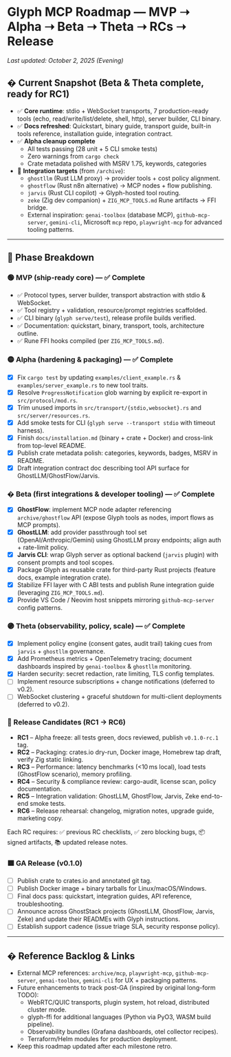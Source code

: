 # Glyph MCP Roadmap — MVP ➝ Alpha ➝ Beta ➝ Theta ➝ RCs ➝ Release

_Last updated: October 2, 2025 (Evening)_

## � Current Snapshot (Beta & Theta complete, ready for RC1)
- ✅ **Core runtime**: stdio + WebSocket transports, 7 production-ready tools (echo, read/write/list/delete, shell, http), server builder, CLI binary.
- ✅ **Docs refreshed**: Quickstart, binary guide, transport guide, built-in tools reference, installation guide, integration contract.
- ✅ **Alpha cleanup complete**
  - All tests passing (28 unit + 5 CLI smoke tests)
  - Zero warnings from `cargo check`
  - Crate metadata polished with MSRV 1.75, keywords, categories
- 🎯 **Integration targets** (from `/archive`):
  - `ghostllm` (Rust LLM proxy) → provider tools + cost policy alignment.
  - `ghostflow` (Rust n8n alternative) → MCP nodes + flow publishing.
  - `jarvis` (Rust CLI copilot) → Glyph-hosted tool routing.
  - `zeke` (Zig dev companion) + `ZIG_MCP_TOOLS.md` Rune artifacts → FFI bridge.
  - External inspiration: `genai-toolbox` (database MCP), `github-mcp-server`, `gemini-cli`, Microsoft `mcp` repo, `playwright-mcp` for advanced tooling patterns.

---

## 🥅 Phase Breakdown

### 🟢 MVP (ship-ready core) — ✅ Complete
- ✅ Protocol types, server builder, transport abstraction with stdio & WebSocket.
- ✅ Tool registry + validation, resource/prompt registries scaffolded.
- ✅ CLI binary (`glyph serve/test`), release profile builds verified.
- ✅ Documentation: quickstart, binary, transport, tools, architecture outline.
- ✅ Rune FFI hooks compiled (per `ZIG_MCP_TOOLS.md`).

### 🟡 Alpha (hardening & packaging) — ✅ Complete
- [x] Fix `cargo test` by updating `examples/client_example.rs` & `examples/server_example.rs` to new tool traits.
- [x] Resolve `ProgressNotification` glob warning by explicit re-export in `src/protocol/mod.rs`.
- [x] Trim unused imports in `src/transport/{stdio,websocket}.rs` and `src/server/resources.rs`.
- [x] Add smoke tests for CLI (`glyph serve --transport stdio` with timeout harness).
- [x] Finish `docs/installation.md` (binary + crate + Docker) and cross-link from top-level README.
- [x] Publish crate metadata polish: categories, keywords, badges, MSRV in README.
- [x] Draft integration contract doc describing tool API surface for GhostLLM/GhostFlow/Jarvis.

### � Beta (first integrations & developer tooling) — ✅ Complete
- [x] **GhostFlow**: implement MCP node adapter referencing `archive/ghostflow` API (expose Glyph tools as nodes, import flows as MCP prompts).
- [x] **GhostLLM**: add provider passthrough tool set (OpenAI/Anthropic/Gemini) using GhostLLM proxy endpoints; align auth + rate-limit policy.
- [x] **Jarvis CLI**: wrap Glyph server as optional backend (`jarvis` plugin) with consent prompts and tool scopes.
- [x] Package Glyph as reusable crate for third-party Rust projects (feature docs, example integration crate).
- [x] Stabilize FFI layer with C ABI tests and publish Rune integration guide (leveraging `ZIG_MCP_TOOLS.md`).
- [x] Provide VS Code / Neovim host snippets mirroring `github-mcp-server` config patterns.

### 🟣 Theta (observability, policy, scale) — ✅ Complete
- [x] Implement policy engine (consent gates, audit trail) taking cues from `jarvis` + `ghostllm` governance.
- [x] Add Prometheus metrics + OpenTelemetry tracing; document dashboards inspired by `genai-toolbox` & `ghostllm` monitoring.
- [x] Harden security: secret redaction, rate limiting, TLS config templates.
- [ ] Implement resource subscriptions + change notifications (deferred to v0.2).
- [ ] WebSocket clustering + graceful shutdown for multi-client deployments (deferred to v0.2).

### 🧪 Release Candidates (RC1 → RC6)
- **RC1** – Alpha freeze: all tests green, docs reviewed, publish `v0.1.0-rc.1` tag.
- **RC2** – Packaging: crates.io dry-run, Docker image, Homebrew tap draft, verify Zig static linking.
- **RC3** – Performance: latency benchmarks (<10 ms local), load tests (GhostFlow scenario), memory profiling.
- **RC4** – Security & compliance review: cargo-audit, license scan, policy documentation.
- **RC5** – Integration validation: GhostLLM, GhostFlow, Jarvis, Zeke end-to-end smoke tests.
- **RC6** – Release rehearsal: changelog, migration notes, upgrade guide, marketing copy.

Each RC requires: ✅ previous RC checklists, ✅ zero blocking bugs, 📦 signed artifacts, 📚 updated release notes.

### 🟩 GA Release (v0.1.0)
- [ ] Publish crate to crates.io and annotated git tag.
- [ ] Publish Docker image + binary tarballs for Linux/macOS/Windows.
- [ ] Final docs pass: quickstart, integration guides, API reference, troubleshooting.
- [ ] Announce across GhostStack projects (GhostLLM, GhostFlow, Jarvis, Zeke) and update their READMEs with Glyph instructions.
- [ ] Establish support cadence (issue triage SLA, security response policy).

---

## � Reference Backlog & Links
- External MCP references: `archive/mcp`, `playwright-mcp`, `github-mcp-server`, `genai-toolbox`, `gemini-cli` for UX + packaging patterns.
- Future enhancements to track post-GA (inspired by original long-form TODO):
  - WebRTC/QUIC transports, plugin system, hot reload, distributed cluster mode.
  - glyph-ffi for additional languages (Python via PyO3, WASM build pipeline).
  - Observability bundles (Grafana dashboards, otel collector recipes).
  - Terraform/Helm modules for production deployment.
- Keep this roadmap updated after each milestone retro.